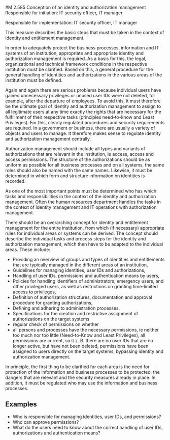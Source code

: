 #M 2.585 Conception of an identity and authorization management
Responsible for initiation: IT security officer, IT manager

Responsible for implementation: IT security officer, IT manager

This measure describes the basic steps that must be taken in the context of identity and entitlement management.

In order to adequately protect the business processes, information and IT systems of an institution, appropriate and appropriate identity and authorization management is required. As a basis for this, the legal, organizational and technical framework conditions in the respective institution must be clarified. Based on this, a general procedure for the general handling of identities and authorizations in the various areas of the institution must be defined.

Again and again there are serious problems because individual users have gained unnecessary privileges or unused user IDs were not deleted, for example, after the departure of employees. To avoid this, it must therefore be the ultimate goal of identity and authorization management to assign to all legitimate users at any time exactly the rights that are necessary for the fulfillment of their respective tasks (principles need-to-know and Least Privileges). For this, clearly regulated procedures and security requirements are required. In a government or business, there are usually a variety of objects and users to manage. It therefore makes sense to regulate identity and authorization management centrally.

Authorization management should include all types and variants of authorizations that are relevant in the institution, ie access, access and access permissions. The structure of the authorizations should be as uniform as possible for all business processes and on all systems, the same roles should also be named with the same names. Likewise, it must be determined in which form and structure information on identities is recorded.

As one of the most important points must be determined who has which tasks and responsibilities in the context of the identity and authorization management. Often the human resources department handles the tasks in the context of identity management and IT operations with authorization management.

There should be an overarching concept for identity and entitlement management for the entire institution, from which (if necessary) appropriate rules for individual areas or systems can be derived. The concept should describe the individual tasks and process steps for the identity and authorization management, which then have to be adapted to the individual areas. These include:

* Providing an overview of groups and types of identities and entitlements that are typically managed in the different areas of an institution,
* Guidelines for managing identities, user IDs and authorizations,
* Handling of user IDs, permissions and authentication means by users,
* Policies for handling identifiers of administrators, emergency users, and other privileged users, as well as restrictions on granting time-limited access to privileges,
* Definition of authorization structures, documentation and approval procedure for granting authorizations,
* Defining and adhering to administration processes,
* Specifications for the creation and restrictive assignment of authorizations on the target systems
* regular check of permissions on whether
* all persons and processes have the necessary permissions, ie neither too much nor too little (Need-to-Know and Least Privileges), all permissions are current, so it z. B. there are no user IDs that are no longer active, but have not been deleted, permissions have been assigned to users directly on the target systems, bypassing identity and authorization management.


In principle, the first thing to be clarified for each area is the need for protection of the information and business processes to be protected, the dangers that are relevant and the security measures already in place. In addition, it must be regulated who may use the information and business processes.



## Examples 
* Who is responsible for managing identities, user IDs, and permissions?
* Who can approve permissions?
* What do the users need to know about the correct handling of user IDs, authorizations and authentication means?




